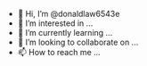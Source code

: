 - 👋 Hi, I’m @donaldlaw6543e
- 👀 I’m interested in ...
- 🌱 I’m currently learning ...
- 💞️ I’m looking to collaborate on ...
- 📫 How to reach me ...

<!---
donaldlaw6543e/donaldlaw6543e is a ✨ special ✨ repository because its `README.md` (this file) appears on your GitHub profile.
You can click the Preview link to take a look at your changes.
--->
